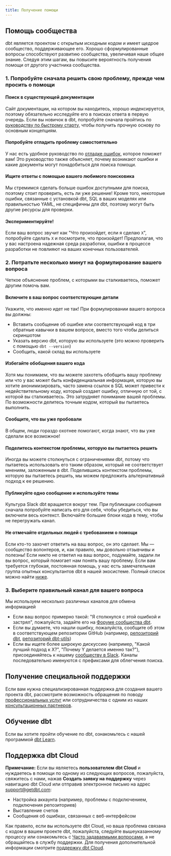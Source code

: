 ```yaml
---
title: Получение помощи
---
```

## Помощь сообщества
dbt является проектом с открытым исходным кодом и имеет щедрое сообщество, поддерживающее его. Хорошо сформулированные вопросы способствуют развитию сообщества, увеличивая наше общее знание. Следуя этим шагам, вы повысите вероятность получения помощи от другого участника сообщества.

### 1. Попробуйте сначала решить свою проблему, прежде чем просить о помощи

#### Поиск в существующей документации
Сайт документации, на котором вы находитесь, хорошо индексируется, поэтому обязательно исследуйте его в поисках ответа в первую очередь. Если вы новичок в dbt, попробуйте сначала пройтись по [руководству по быстрому старту](/guides), чтобы получить прочную основу по основным концепциям.
#### Попробуйте отладить проблему самостоятельно
У нас есть удобное руководство по [отладке ошибок](/guides/debug-errors), которое поможет вам! Это руководство также объясняет, почему возникают ошибки и какие документы могут понадобиться для поиска помощи.

#### Ищите ответы с помощью вашего любимого поисковика
Мы стремимся сделать больше ошибок доступными для поиска, поэтому стоит проверить, есть ли уже решение! Кроме того, некоторые ошибки, связанные с установкой dbt, SQL в ваших моделях или правильностью YAML, не специфичны для dbt, поэтому могут быть другие ресурсы для проверки.

#### Экспериментируйте!
Если ваш вопрос звучит как "Что произойдет, если я сделаю `X`", попробуйте сделать `X` и посмотрите, что произойдет! Предполагая, что у вас настроена надежная среда разработки, ошибки в процессе разработки не повлияют на ваших конечных пользователей.

### 2. Потратьте несколько минут на формулирование вашего вопроса
Четкое объяснение проблем, с которыми вы сталкиваетесь, поможет другим помочь вам.

#### Включите в ваш вопрос соответствующие детали
Укажите, что именно идет не так! При формулировании вашего вопроса вы должны:
* Вставить сообщение об ошибке или соответствующий код в три обратные кавычки в вашем вопросе, вместо того чтобы делиться скриншотом
* Указать версию dbt, которую вы используете (это можно проверить с помощью `dbt --version`)
* Сообщить, какой склад вы используете

#### Избегайте обобщения вашего кода
Хотя мы понимаем, что вы можете захотеть обобщить вашу проблему или что у вас может быть конфиденциальная информация, которую вы хотите анонимизировать, часто замена ссылок в SQL может привести к недействительному коду, который создает ошибку, отличную от той, с которой вы сталкиваетесь. Это затрудняет понимание вашей проблемы. По возможности делитесь точным кодом, который вы пытаетесь выполнить.

#### Сообщите, что вы уже пробовали
В общем, люди гораздо охотнее помогают, когда знают, что вы уже сделали все возможное!

#### Поделитесь контекстом проблемы, которую вы пытаетесь решить
Иногда вы можете столкнуться с ограничениями dbt, потому что пытаетесь использовать его таким образом, который не соответствует мнениям, заложенным в dbt. Поделившись контекстом проблемы, которую вы пытаетесь решить, мы можем предложить альтернативный подход к ее решению.

#### Публикуйте одно сообщение и используйте темы
Культура Slack dbt вращается вокруг тем. При публикации сообщения сначала попробуйте написать его для себя, чтобы убедиться, что вы включили весь контекст. Включайте большие блоки кода в тему, чтобы не перегружать канал.

#### Не отмечайте отдельных людей с требованием о помощи
Если кто-то захочет ответить на ваш вопрос, он это сделает. Мы — сообщество волонтеров, и, как правило, мы довольно отзывчивы и полезны! Если никто не ответил на ваш вопрос, подумайте, задали ли вы вопрос, который помогает нам понять вашу проблему. Если вам требуется глубокая, постоянная помощь, у нас есть замечательная группа опытных консультантов dbt в нашей экосистеме. Полный список можно найти [ниже](#получение-специальной-поддержки).

### 3. Выберите правильный канал для вашего вопроса
Мы используем несколько различных каналов для обмена информацией
- Если ваш вопрос примерно такой: "Я столкнулся с этой ошибкой и застрял", пожалуйста, задайте его на [Форуме сообщества dbt](https://discourse.getdbt.com).
- Если вы думаете, что нашли ошибку, пожалуйста, сообщите об этом в соответствующем репозитории GitHub (например, [репозиторий dbt](https://github.com/dbt-labs/dbt), [репозиторий dbt-utils](https://github.com/dbt-labs/dbt-utils))
- Если вы ищете более широкую дискуссию (например, "Какой лучший подход к X?", "Почему Y делается именно так?"), присоединяйтесь к нашему [сообществу в Slack](https://getdbt.com/community). Каналы последовательно именуются с префиксами для облегчения поиска.

## Получение специальной поддержки
Если вам нужна специализированная поддержка для создания вашего проекта dbt, рассмотрите возможность обращения по поводу [профессиональных услуг](https://www.getdbt.com/contact/) или сотрудничества с одним из наших [консультационных партнеров](https://partners.getdbt.com/english/directory/).

## Обучение dbt
Если вы хотите пройти обучение по dbt, ознакомьтесь с нашей программой [dbt Learn](https://learn.getdbt.com/).

## Поддержка dbt Cloud
**Примечание:** Если вы являетесь **пользователем dbt Cloud** и нуждаетесь в помощи по одному из следующих вопросов, пожалуйста, свяжитесь с нами, нажав **Создать заявку на поддержку** через навигацию dbt Cloud или отправив электронное письмо на адрес support@getdbt.com:
- Настройка аккаунта (например, проблемы с подключением, подключения репозиториев)
- Выставление счетов
- Сообщения об ошибках, связанных с веб-интерфейсом

Как правило, если вы используете dbt Cloud, но ваша проблема связана с кодом в вашем проекте dbt, пожалуйста, следуйте вышеуказанному процессу или ознакомьтесь с [Часто задаваемыми вопросами](/docs/faqs), а не обращайтесь в службу поддержки. Для получения дополнительной информации смотрите [поддержку dbt Cloud](/docs/dbt-support).